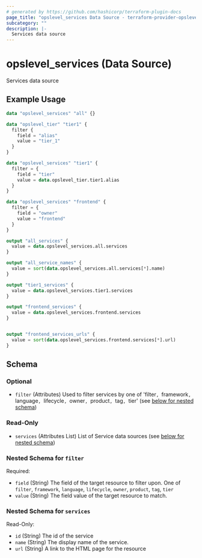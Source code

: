 ```yaml
---
# generated by https://github.com/hashicorp/terraform-plugin-docs
page_title: "opslevel_services Data Source - terraform-provider-opslevel"
subcategory: ""
description: |-
  Services data source
---
```


# opslevel_services (Data Source)

Services data source

## Example Usage

```terraform
data "opslevel_services" "all" {}

data "opslevel_tier" "tier1" {
  filter {
    field = "alias"
    value = "tier_1"
  }
}

data "opslevel_services" "tier1" {
  filter = {
    field = "tier"
    value = data.opslevel_tier.tier1.alias
  }
}

data "opslevel_services" "frontend" {
  filter = {
    field = "owner"
    value = "frontend"
  }
}

output "all_services" {
  value = data.opslevel_services.all.services
}

output "all_service_names" {
  value = sort(data.opslevel_services.all.services[*].name)
}

output "tier1_services" {
  value = data.opslevel_services.tier1.services
}

output "frontend_services" {
  value = data.opslevel_services.frontend.services
}


output "frontend_services_urls" {
  value = sort(data.opslevel_services.frontend.services[*].url)
}
```

<!-- schema generated by tfplugindocs -->
## Schema

### Optional

- `filter` (Attributes) Used to filter services by one of 'filter`, `framework`, `language`, `lifecycle`, `owner`, `product`, `tag`, `tier' (see [below for nested schema](#nestedatt--filter))

### Read-Only

- `services` (Attributes List) List of Service data sources (see [below for nested schema](#nestedatt--services))

<a id="nestedatt--filter"></a>
### Nested Schema for `filter`

Required:

- `field` (String) The field of the target resource to filter upon. One of `filter`, `framework`, `language`, `lifecycle`, `owner`, `product`, `tag`, `tier`
- `value` (String) The field value of the target resource to match.


<a id="nestedatt--services"></a>
### Nested Schema for `services`

Read-Only:

- `id` (String) The id of the service
- `name` (String) The display name of the service.
- `url` (String) A link to the HTML page for the resource


